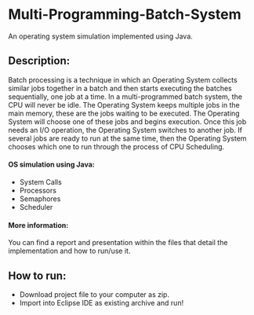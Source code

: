 # Multi-Programming-Batch-System
An operating system simulation implemented using Java.

## Description:

Batch processing is a technique in which an Operating System collects similar jobs together in a batch and then starts executing the batches sequentially, one job at a time. 
In a multi-programmed batch system, the CPU will never be idle. The Operating System keeps multiple jobs in the main memory, these are the jobs waiting to be executed. 
The Operating System will choose one of these jobs and begins execution. Once this job needs an I/O operation, the Operating System switches to another job. If several jobs are ready to run at the same time, then the Operating System chooses which one to run through the process of CPU Scheduling.

#### OS simulation using Java:
- System Calls
- Processors
- Semaphores
- Scheduler

#### More information:

You can find a report and presentation within the files that detail the implementation and how to run/use it.

## How to run:
- Download project file to your computer as zip.
- Import into Eclipse IDE as existing archive and run!

